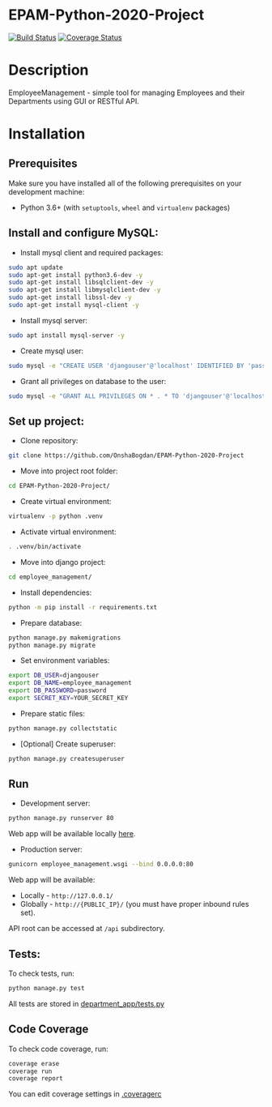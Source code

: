 # EPAM-Python-2020-Project    
 [![Build Status](https://travis-ci.org/OnshaBogdan/EPAM-Python-2020-Project.svg?branch=main)](https://travis-ci.org/OnshaBogdan/EPAM-Python-2020-Project) [![Coverage Status](https://coveralls.io/repos/github/OnshaBogdan/EPAM-Python-2020-Project/badge.svg?branch=main)](https://coveralls.io/github/OnshaBogdan/EPAM-Python-2020-Project?branch=main)    
  
  
# Description  
EmployeeManagement - simple tool for managing Employees and their Departments using GUI or RESTful API.  
  
# Installation     
## Prerequisites 
Make sure you have installed all of the following prerequisites on your development machine:  
- Python 3.6+ (with `setuptools`,  `wheel` and `virtualenv` packages)  
  
## Install and configure MySQL: 
- Install mysql client and required packages:    
```bash 
sudo apt update 
sudo apt-get install python3.6-dev -y 
sudo apt-get install libsqlclient-dev -y 
sudo apt-get install libmysqlclient-dev -y 
sudo apt-get install libssl-dev -y 
sudo apt-get install mysql-client -y 
``` 
- Install mysql server:    
```bash 
sudo apt install mysql-server -y  
```    
 - Create mysql user:
```bash 
sudo mysql -e "CREATE USER 'djangouser'@'localhost' IDENTIFIED BY 'password';" 
```
- Grant all privileges on database to the user:    
```bash 
sudo mysql -e "GRANT ALL PRIVILEGES ON * . * TO 'djangouser'@'localhost';" 
```    
## Set up project: 
 - Clone repository:     
  
```bash  
git clone https://github.com/OnshaBogdan/EPAM-Python-2020-Project  
```    
 - Move into project root folder:    
 ```bash 
 cd EPAM-Python-2020-Project/ 
 ```
 
 - Create virtual environment:    
```bash  
virtualenv -p python .venv  
```  
  - Activate virtual environment:    
```bash  
. .venv/bin/activate  
```  
  - Move into django project:    
```bash  
cd employee_management/  
``` 
- Install dependencies:    
```bash  
python -m pip install -r requirements.txt  
```  
  
- Prepare database:    
```bash  
python manage.py makemigrations
python manage.py migrate  
```  
  - Set environment variables:   
```bash  
export DB_USER=djangouser  
export DB_NAME=employee_management  
export DB_PASSWORD=password  
export SECRET_KEY=YOUR_SECRET_KEY  
```  
 - Prepare static files:    
```bash
python manage.py collectstatic
```  
  - [Optional] Create superuser:    
```bash 
python manage.py createsuperuser
```    
## Run  
- Development server:  
```bash
python manage.py runserver 80
```  
Web app will be available locally [here](http://127.0.0.1/).  
  
- Production server:  
```bash 
gunicorn employee_management.wsgi --bind 0.0.0.0:80
```  
Web app will be available:
- Locally - `http://127.0.0.1/`
- Globally - `http://{PUBLIC_IP}/` (you must have proper inbound rules set).   
 
API root can be accessed at `/api` subdirectory.
  
## Tests:  
To check tests, run:  
```bash  
python manage.py test  
```  
All tests are stored in  [department_app/tests.py](employee_management/department_app/tests.py)  
  
## Code Coverage  
To check code coverage, run:  
```bash  
coverage erase  
coverage run  
coverage report  
```  
You can edit coverage settings in [.coveragerc](employee_management/.coveragerc)